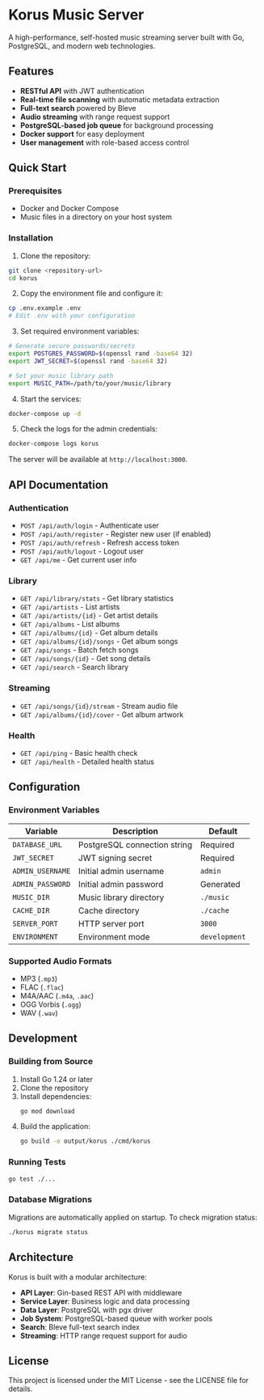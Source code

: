 # Korus Music Server

A high-performance, self-hosted music streaming server built with Go, PostgreSQL, and modern web technologies.

## Features

- **RESTful API** with JWT authentication
- **Real-time file scanning** with automatic metadata extraction
- **Full-text search** powered by Bleve
- **Audio streaming** with range request support
- **PostgreSQL-based job queue** for background processing
- **Docker support** for easy deployment
- **User management** with role-based access control

## Quick Start

### Prerequisites

- Docker and Docker Compose
- Music files in a directory on your host system

### Installation

1. Clone the repository:
```bash
git clone <repository-url>
cd korus
```

2. Copy the environment file and configure it:
```bash
cp .env.example .env
# Edit .env with your configuration
```

3. Set required environment variables:
```bash
# Generate secure passwords/secrets
export POSTGRES_PASSWORD=$(openssl rand -base64 32)
export JWT_SECRET=$(openssl rand -base64 32)

# Set your music library path
export MUSIC_PATH=/path/to/your/music/library
```

4. Start the services:
```bash
docker-compose up -d
```

5. Check the logs for the admin credentials:
```bash
docker-compose logs korus
```

The server will be available at `http://localhost:3000`.

## API Documentation

### Authentication

- `POST /api/auth/login` - Authenticate user
- `POST /api/auth/register` - Register new user (if enabled)
- `POST /api/auth/refresh` - Refresh access token
- `POST /api/auth/logout` - Logout user
- `GET /api/me` - Get current user info

### Library

- `GET /api/library/stats` - Get library statistics
- `GET /api/artists` - List artists
- `GET /api/artists/{id}` - Get artist details
- `GET /api/albums` - List albums
- `GET /api/albums/{id}` - Get album details
- `GET /api/albums/{id}/songs` - Get album songs
- `GET /api/songs` - Batch fetch songs
- `GET /api/songs/{id}` - Get song details
- `GET /api/search` - Search library

### Streaming

- `GET /api/songs/{id}/stream` - Stream audio file
- `GET /api/albums/{id}/cover` - Get album artwork

### Health

- `GET /api/ping` - Basic health check
- `GET /api/health` - Detailed health status

## Configuration

### Environment Variables

| Variable | Description | Default |
|----------|-------------|---------|
| `DATABASE_URL` | PostgreSQL connection string | Required |
| `JWT_SECRET` | JWT signing secret | Required |
| `ADMIN_USERNAME` | Initial admin username | `admin` |
| `ADMIN_PASSWORD` | Initial admin password | Generated |
| `MUSIC_DIR` | Music library directory | `./music` |
| `CACHE_DIR` | Cache directory | `./cache` |
| `SERVER_PORT` | HTTP server port | `3000` |
| `ENVIRONMENT` | Environment mode | `development` |

### Supported Audio Formats

- MP3 (`.mp3`)
- FLAC (`.flac`)
- M4A/AAC (`.m4a`, `.aac`)
- OGG Vorbis (`.ogg`)
- WAV (`.wav`)

## Development

### Building from Source

1. Install Go 1.24 or later
2. Clone the repository
3. Install dependencies:
   ```bash
   go mod download
   ```
4. Build the application:
   ```bash
   go build -o output/korus ./cmd/korus
   ```

### Running Tests

```bash
go test ./...
```

### Database Migrations

Migrations are automatically applied on startup. To check migration status:

```bash
./korus migrate status
```

## Architecture

Korus is built with a modular architecture:

- **API Layer**: Gin-based REST API with middleware
- **Service Layer**: Business logic and data processing
- **Data Layer**: PostgreSQL with pgx driver
- **Job System**: PostgreSQL-based queue with worker pools
- **Search**: Bleve full-text search index
- **Streaming**: HTTP range request support for audio

## License

This project is licensed under the MIT License - see the LICENSE file for details.
